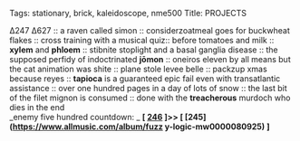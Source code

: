 Tags: stationary, brick, kaleidoscope, nme500
Title: PROJECTS
  
∆247 ∆627 :: a raven called simon :: considerzoatmeal goes for buckwheat flakes :: cross training with a musical quiz:: before tomatoes and milk :: **xylem** and **phloem** :: stibnite stoplight and a basal ganglia disease :: the supposed perfidy of indoctrinated **jōmon** :: oneiros eleven by all means but the cat animation was shite :: plane stole levee belle :: packzup xmas because reyes :: **tapioca** is a guaranteed epic fail even with transatlantic assistance :: over one hundred pages in a day of lots of snow :: the last bit of the filet mignon is consumed :: done with the **treacherous** murdoch who dies in the end  
_enemy five hundred countdown: _  **[ [246](https://www.allmusic.com/album/mtv-unplugged-in-new-york-mw0000118886) ]>> [ [245](https://www.allmusic.com/album/fuzz y-logic-mw0000080925) ]**  

